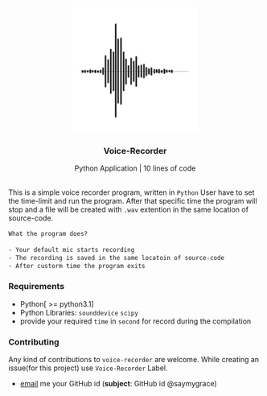 <br />
<p align="center">
  <a href="https://www.youtube.com/channel/UCX7oe66V8zyFpAJyMfPL9VA">
    <img src="https://github.com/xiaowuc2/xiaowuc2/blob/master/source/qxr/vo1.png" alt="Logo" width="250" height="250">
  </a>

  <h3 align="center">Voice-Recorder</h3>

  <p align="center">
    Python Application | 10 lines of code
    <br>
    <br />
  </p>
</p>

This is a simple voice recorder program, written in `Python` User have to set the time-limit and run the program. After that specific time the program will stop and a file will be created with `.wav` extention in the same location of source-code.

```
What the program does? 

- Your default mic starts recording
- The recording is saved in the same locatoin of source-code
- After custorm time the program exits
``` 
 
### Requirements

* Python[ >= python3.1]
* Python Libraries: `sounddevice` `scipy`
* provide your required `time` in `second` for record during the compilation

### Contributing

Any kind of contributions to `voice-recorder` are welcome. While creating an issue(for this project) use `Voice-Recorder` Label.


* <a href = "mailto: okay.sidar@gmail.com">email</a> me your GitHub id (**subject**: GitHub id @saymygrace)

